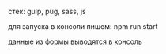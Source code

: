 стек: gulp, pug, sass, js

для запуска в консоли пишем: npm run start

данные из формы выводятся в консоль
